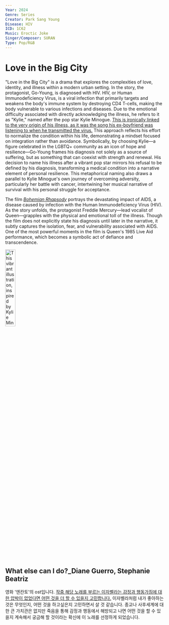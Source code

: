 ```yaml
---
Year: 2024
Genre: Series
Creator: Park Sang Young
Disease: HIV
ICD: 1C62
Music: Eroctic Joke
Singer/Composer: SURAN 
Type: Pop/R&B
---
```


# Love in the Big City

"Love in the Big City" is a drama that explores the complexities of love, identity, and illness within a modern urban setting. In the story, the protagonist, Go-Young, is diagnosed with HIV. HIV, or Human Immunodeficiency Virus, is a viral infection that primarily targets and weakens the body's immune system by destroying CD4 T-cells, making the body vulnerable to various infections and diseases. Due to the emotional difficulty associated with directly acknowledging the illness, he refers to it as "Kylie," named after the pop star Kylie Minogue. [This is ironically linked to the very origin of his illness, as it was the song his ex-boyfriend was listening to when he transmitted the virus.](https://youtu.be/FAYCftyvVAg?si=vEXjja-HYzflOLrL) This approach reflects his effort to normalize the condition within his life, demonstrating a mindset focused on integration rather than avoidance. Symbolically, by choosing Kylie—a figure celebrated in the LGBTQ+ community as an icon of hope and resilience—Go-Young frames his diagnosis not solely as a source of suffering, but as something that can coexist with strength and renewal. His decision to name his illness after a vibrant pop star mirrors his refusal to be defined by his diagnosis, transforming a medical condition into a narrative element of personal resilience. This metaphorical naming also draws a parallel to Kylie Minogue's own journey of overcoming adversity, particularly her battle with cancer, intertwining her musical narrative of survival with his personal struggle for acceptance.

The film [*Bohemian Rhapsody*](kwak_junyeong.md) portrays the devastating impact of AIDS, a disease caused by infection with the Human Immunodeficiency Virus (HIV). As the story unfolds, the protagonist Freddie Mercury—lead vocalist of Queen—grapples with the physical and emotional toll of the illness. Though the film does not explicitly state his diagnosis until later in the narrative, it subtly captures the isolation, fear, and vulnerability associated with AIDS. One of the most powerful moments in the film is Queen's 1985 Live Aid performance, which becomes a symbolic act of defiance and transcendence.

<img src="./yum_jihyeon_img.png" alt="This vibrant illustration, inspired by Kylie Minogue's music, subtly blends elements of disco and pop with symbols related to HIV awareness, set against a dark, urban backdrop." style="width:25%;" />

## What else can I do?_Diane Guerro, Stephanie Beatriz
영화 '엔칸토'의 ost입니다. [작중 해당 노래를 부르는 이자벨라는 감정과 행동가짐에 대한 압박이 없었다면 어떤 것을 더 할 수 있을지 고민합니다.](https://youtu.be/bBeZSuHI4Qc?si=9u0H-2328VfslT_i) 이자벨라처럼 내가 좋아하는 것은 무엇인지, 어떤 것을 하고싶은지 고민하면서 살 것 같습니다. 종교나 사후세계에 대한 큰 가치관은 없지만 죽음을 통해 감정과 행동에서 해방되고 나면 어떤 것을 할 수 있을지 계속해서 궁금해 할 것이라는 확신에 이 노래를 선정하게 되었습니다. 
